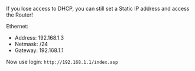 If you lose access to DHCP, you can still set a Static IP address and access the Router!

Ethernet:
- Address: 192.168.1.3
- Netmask: /24
- Gateway: 192.168.1.1


Now use login:
`http://192.168.1.1/index.asp`
